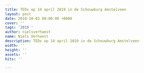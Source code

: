 ```yaml
---
title: TEDx op 14 april 2019 in de Schouwburg Amstelveen
layout: post
date: 2018-10-03 00:00:00 +0000
cover: ''
tags: '2019 '
author: nielsverhaest
name: Niels Verhaest
description: TEDx op 14 april 2019 in de Schouwburg Amstelveen
width: ''
height: ''
assets: ''
hits: ''

---
```


